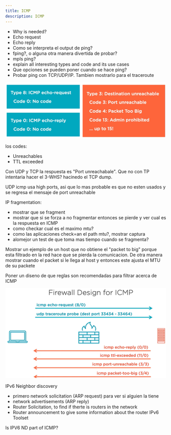 ```yaml
---
title: ICMP
description: ICMP
---
```


- Why is needed?
- Echo request
- Echo reply
- Como se interpreta el output de ping?
- fping?, o alguna otra manera divertida de probar?
- mpls ping?
- explain all interesting types and code and its use cases
- Que opciones se pueden poner cuando se hace ping?
- Probar ping con TCP/UDP/IP. Tambien mostrarlo para el traceroute

![alt text](image.png)

los codes:
- Unreachables
- TTL exceeded

Con UDP y TCP la respuesta es "Port unreachabale". Que no con TP intentaria hacer el 3-WHS? hacinedo el TCP dump.

UDP icmp usa high ports, asi que lo mas probable es que no esten usados y se regresa el mensaje de port unreachable

IP fragmentation:
- mostrar que se fragment
- mostrar que si se forza a no fragmentar entonces se pierde y ver cual es la respuesta en ICMP
- como checkar cual es el maximo mtu?
- como las aplicaciones check=an el path mtu?, mostrar captura
- alomejor un test de que toma mas tiempo cuando se fragmenta?

Mostrar un ejemplo de un host que no obtiene el "packet to big" porque esta filtrado en la red hace que se pierda la comunicacion. De otra manera mostrar cuando el packet si le llega al host y entonces este ajusta el MTU de su packete

Poner un diseno de que reglas son recomendadas para filtrar acerca de ICMP

![alt text](image-1.png)

IPv6 Neighbor discovery
- primero network solicitation (ARP request) para ver si alguien la tiene
- network advertisements (ARP reply)
- Router Solicitation, to find if therte is routers in the network
- Router announcement to give some information about the router
IPv6 Toolset

Is IPV6 ND part of ICMP?